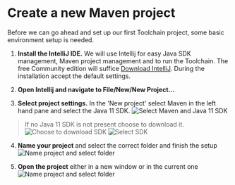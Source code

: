 # Create a new Maven project
Before we can go ahead and set up our first Toolchain project, some basic environment setup is needed. 

1. **Install the IntelliJ IDE.** We will use Intellij for easy Java SDK management, Maven project management and to run the Toolchain.
   The free Community edition will suffice [Download IntelliJ](https://www.jetbrains.com/idea/download/).
   During the installation accept the default settings.

2. **Open Intellij and navigate to File/New/New Project...**

3. **Select project settings.** In the 'New project' select Maven in the left hand pane and select the Java 11 SDK.
   ![Select Maven and Java 11 SDK](/images/getting-started/select-maven-sdk.png)
> If no Java 11 SDK is not present choose to download it.
> ![Choose to download SDK](/images/getting-started/choose-to-download-sdk.png)
> ![Select SDK](/images/getting-started/select-sdk.png)

4. **Name your project** and select the correct folder and finish the setup
   ![Name project and select folder](/images/getting-started/name-project.png)

5. **Open the project** either in a new window or in the current one
   ![Name project and select folder](/images/getting-started/open-project.png)
   